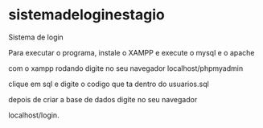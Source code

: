 # sistemadeloginestagio
Sistema de login 

Para executar o programa, instale o XAMPP e execute o mysql e o apache

com o xampp rodando digite no seu navegador localhost/phpmyadmin

clique em sql e digite o codigo que ta dentro do usuarios.sql

depois de criar a base de dados digite no seu navegador 

localhost/login.
